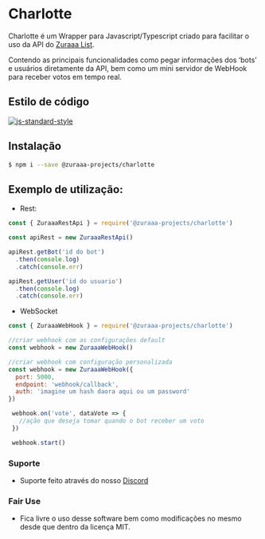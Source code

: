 # Charlotte
Charlotte é um Wrapper para Javascript/Typescript criado para facilitar o uso da API do [Zuraaa List](https://www.zuraaa.com).

Contendo as principais funcionalidades como pegar informações dos ‘bots’ e usuários diretamente da API, bem como um mini servidor de WebHook para receber votos em tempo real.

## Estilo de código

[![js-standard-style](https://cdn.rawgit.com/standard/standard/master/badge.svg)](http://standardjs.com)

## Instalação
```sh
$ npm i --save @zuraaa-projects/charlotte
```
## Exemplo de utilização: 
 - Rest:
```js
const { ZuraaaRestApi } = require('@zuraaa-projects/charlotte')

const apiRest = new ZuraaaRestApi()

apiRest.getBot('id do bot')
  .then(console.log)
  .catch(console.err)

apiRest.getUser('id do usuario')
  .then(console.log)
  .catch(console.err)
```

 - WebSocket
 ```js
 const { ZuraaaWebHook } = require('@zuraaa-projects/charlotte')

 //criar webhook com as configurações default
 const webhook = new ZuraaaWebHook()

 //criar webhook com configuração personalizada
 const webhook = new ZuraaaWebHook({
   port: 5000,
   endpoint: 'webhook/callback',
   auth: 'imagine um hash daora aqui ou um password'
 })

  webhook.on('vote', dataVote => {
    //ação que deseja tomar quando o bot receber um voto
  })

  webhook.start()
 ```
### Suporte

- Suporte feito através do nosso [Discord](https://discord.gg/EShHzNtVAb)

### Fair Use

- Fica livre o uso desse software bem como modificações no mesmo desde que dentro da licença MIT.
